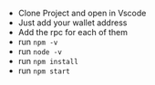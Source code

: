 - Clone Project and open in Vscode
- Just add your wallet address
- Add the rpc for each of them
- run `npm -v `
- run `node -v`
- run `npm install`
- run  `npm start`
